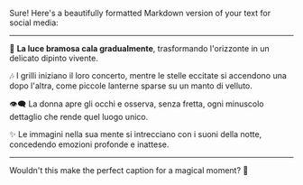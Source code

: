 Sure! Here's a beautifully formatted Markdown version of your text for social media:

---

🌌 **La luce bramosa cala gradualmente**, trasformando l'orizzonte in un delicato dipinto vivente.  

🎶 I grilli iniziano il loro concerto, mentre le stelle eccitate si accendono una dopo l'altra, come piccole lanterne sparse su un manto di velluto.  

👁️‍🗨️ La donna apre gli occhi e osserva, senza fretta, ogni minuscolo dettaglio che rende quel luogo unico.  

✨ Le immagini nella sua mente si intrecciano con i suoni della notte, concedendo emozioni profonde e inattese.  

---

Wouldn't this make the perfect caption for a magical moment? 🌙
